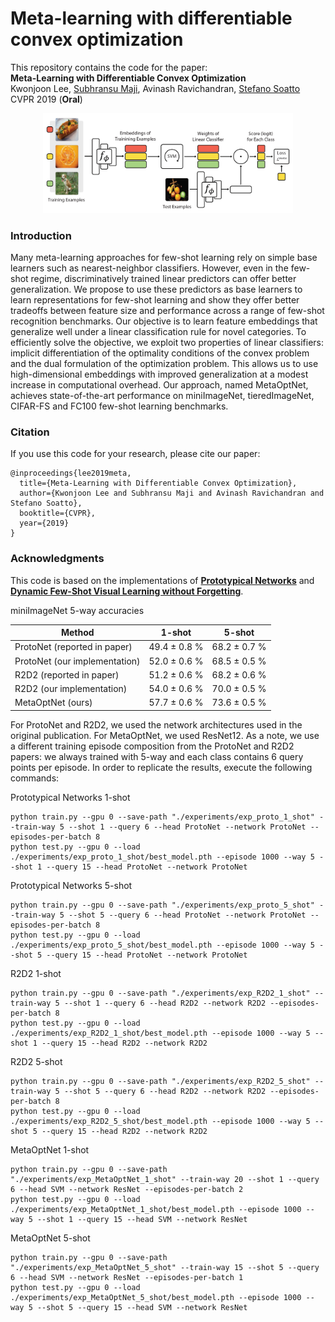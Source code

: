 # Meta-learning with differentiable convex optimization
This repository contains the code for the paper:
<br>
**Meta-Learning with Differentiable Convex Optimization**
<br>
Kwonjoon Lee, [Subhransu Maji](https://people.cs.umass.edu/~smaji/), Avinash Ravichandran, [Stefano Soatto](http://web.cs.ucla.edu/~soatto/)   
CVPR 2019 (**Oral**)
<p align='center'>
  <img src='algorithm.png' width="400px">
</p>

### Introduction

Many meta-learning approaches for few-shot learning rely on simple base learners such as nearest-neighbor classifiers. However, even in the few-shot regime, discriminatively trained linear predictors can offer better generalization. We propose to use these predictors as base learners to learn representations for few-shot learning and show they offer better tradeoffs between feature size and performance across a range of few-shot recognition benchmarks. Our objective is to learn feature embeddings that generalize well under a linear classification rule for novel categories. To efficiently solve the objective, we exploit two properties of linear classifiers: implicit differentiation of the optimality conditions of the convex problem and the dual formulation of the optimization problem. This allows us to use high-dimensional embeddings with improved generalization at a modest increase in computational overhead. Our approach, named MetaOptNet, achieves state-of-the-art performance on miniImageNet, tieredImageNet, CIFAR-FS and FC100 few-shot learning benchmarks.

### Citation

If you use this code for your research, please cite our paper:
```
@inproceedings{lee2019meta,
  title={Meta-Learning with Differentiable Convex Optimization},
  author={Kwonjoon Lee and Subhransu Maji and Avinash Ravichandran and Stefano Soatto},
  booktitle={CVPR},
  year={2019}
}
```

### Acknowledgments

This code is based on the implementations of [**Prototypical Networks**](https://github.com/cyvius96/prototypical-network-pytorch) and [**Dynamic Few-Shot Visual Learning without Forgetting**](https://github.com/gidariss/FewShotWithoutForgetting).

miniImageNet 5-way accuracies
                                                                             
| Method                                     | 1-shot            | 5-shot          |
|--------------------------------------------| ----------------- | --------------- |
| ProtoNet (reported in paper)               | 49.4 ± 0.8 %      | 68.2 ± 0.7 %    |
| ProtoNet (our implementation)              | 52.0 ± 0.6 %      | 68.5 ± 0.5 %    |
| R2D2 (reported in paper)                   | 51.2 ± 0.6 %      | 68.2 ± 0.6 %    |
| R2D2 (our implementation)                  | 54.0 ± 0.6 %      | 70.0 ± 0.5 %    |
| MetaOptNet (ours)                          | 57.7 ± 0.6 %      | 73.6 ± 0.5 %    |

For ProtoNet and R2D2, we used the network architectures used in the original publication. For MetaOptNet, we used ResNet12.
As a note, we use a different training episode composition from the ProtoNet and R2D2 papers: we always trained with 5-way and each class contains 6 query points per episode.
In order to replicate the results, execute the following commands:


Prototypical Networks 1-shot
```
python train.py --gpu 0 --save-path "./experiments/exp_proto_1_shot" --train-way 5 --shot 1 --query 6 --head ProtoNet --network ProtoNet --episodes-per-batch 8
python test.py --gpu 0 --load ./experiments/exp_proto_1_shot/best_model.pth --episode 1000 --way 5 --shot 1 --query 15 --head ProtoNet --network ProtoNet
```
Prototypical Networks 5-shot
```
python train.py --gpu 0 --save-path "./experiments/exp_proto_5_shot" --train-way 5 --shot 5 --query 6 --head ProtoNet --network ProtoNet --episodes-per-batch 8
python test.py --gpu 0 --load ./experiments/exp_proto_5_shot/best_model.pth --episode 1000 --way 5 --shot 5 --query 15 --head ProtoNet --network ProtoNet
```
R2D2 1-shot
```
python train.py --gpu 0 --save-path "./experiments/exp_R2D2_1_shot" --train-way 5 --shot 1 --query 6 --head R2D2 --network R2D2 --episodes-per-batch 8
python test.py --gpu 0 --load ./experiments/exp_R2D2_1_shot/best_model.pth --episode 1000 --way 5 --shot 1 --query 15 --head R2D2 --network R2D2
```

R2D2 5-shot
```
python train.py --gpu 0 --save-path "./experiments/exp_R2D2_5_shot" --train-way 5 --shot 5 --query 6 --head R2D2 --network R2D2 --episodes-per-batch 8
python test.py --gpu 0 --load ./experiments/exp_R2D2_5_shot/best_model.pth --episode 1000 --way 5 --shot 5 --query 15 --head R2D2 --network R2D2
```
MetaOptNet 1-shot
```
python train.py --gpu 0 --save-path "./experiments/exp_MetaOptNet_1_shot" --train-way 20 --shot 1 --query 6 --head SVM --network ResNet --episodes-per-batch 2
python test.py --gpu 0 --load ./experiments/exp_MetaOptNet_1_shot/best_model.pth --episode 1000 --way 5 --shot 1 --query 15 --head SVM --network ResNet
```
MetaOptNet 5-shot
```
python train.py --gpu 0 --save-path "./experiments/exp_MetaOptNet_5_shot" --train-way 15 --shot 5 --query 6 --head SVM --network ResNet --episodes-per-batch 1
python test.py --gpu 0 --load ./experiments/exp_MetaOptNet_5_shot/best_model.pth --episode 1000 --way 5 --shot 5 --query 15 --head SVM --network ResNet
```

